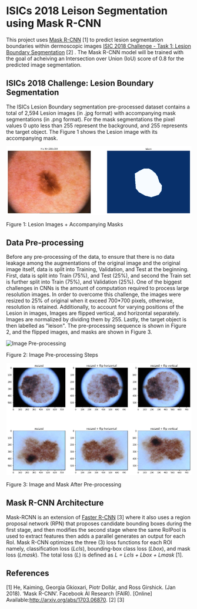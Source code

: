 # ISICs 2018 Leison Segmentation using Mask R-CNN

This project uses [Mask R-CNN](https://arxiv.org/abs/1703.06870) [1] to predict lesion segmentation boundaries within dermoscopic images [ISIC 2018 Challenge - Task 1: Lesion Boundary Segmentation](https://challenge.isic-archive.com/landing/2018/45/) [2] . The Mask R-CNN model will be trained with the goal of acheiving an Intersection over Union (IoU) score of 0.8 for the predicted image segmentation.

## ISICs 2018 Challenge: Lesion Boundary Segmentation
The ISICs Lesion Boundary segmentation pre-processed dataset contains a total of 2,594 Lesion images (in .jpg format) with accompanying mask segmentations (in .png format). For the mask segmentations the pixel values 0 upto less than 255 represent the background, and 255 represents the target object. The Figure 1 shows the Lesion image with its accompanying mask.

![dataset1](https://github.com/christianburbon/isic_maskrcnn_copy/blob/master/visualize_dataset/imgmask_1.png)

Figure 1: Lesion Images + Accompanying Masks

## Data Pre-processing
Before any pre-processing of the data, to ensure that there is no data leakage among the augmentations of the original image and the original image itself, data is split into Training, Validation, and Test at the beginning. First, data is split into Train (75%), and Test (25%), and second the Train set is further split into Train (75%), and Validation (25%).
One of the biggest challenges in CNNs is the amount of computation required to process large resolution images. In order to overcome this challenge, the images were resized to 25% of original when it exceed 700*700 pixels, otherwise, resolution is retained. Additionally, to account for varying positions of the Lesion in images, Images are flipped vertical, and horizontal separately. Images are normalized by dividing them by 255. Lastly, the target object is then labelled as "leison". The pre-processing sequence is shown in Figure 2, and the flipped images, and masks are shown in Figure 3.

![Image Pre-processing](https://github.com/christianburbon/lettuce_annotation/blob/master/other_images/pre-processing.jpg)

Figure 2: Image Pre-processing Steps

![pre-processed images](https://github.com/christianburbon/isic_maskrcnn_copy/blob/master/pre_processing.png)

Figure 3: Image and Mask After Pre-processing


## Mask R-CNN Architecture

Mask-RCNN is an extension of [Faster R-CNN](https://proceedings.neurips.cc/paper/2015/file/14bfa6bb14875e45bba028a21ed38046-Paper.pdf) [3] where it also uses a region proposal network (RPN) that proposes candidate bounding boxes during the first stage, and then modifies the second stage where the same RoIPool is used to extract features then adds a parallel generates an output for each RoI. Mask R-CNN optimizes the three (3) loss functions for each ROI namely, classification loss (_Lcls_), bounding-box class loss (_Lbox_), and mask loss (_Lmask_). The total loss (_L_) is defined as _L = Lcls + Lbox + Lmask_ [1].


## References
[1] He, Kaiming, Georgia Gkioxari, Piotr Dollár, and Ross Girshick. (Jan 2018). ‘Mask R-CNN’. Facebook AI Research (FAIR). [Online] Available:http://arxiv.org/abs/1703.06870.
[2] 
[3] 
